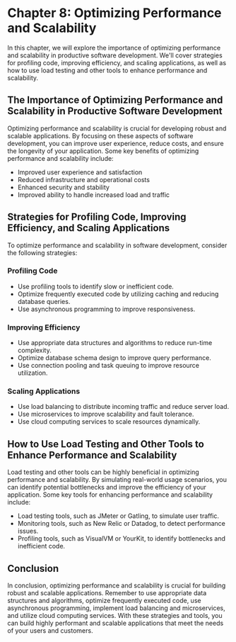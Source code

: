 Chapter 8: Optimizing Performance and Scalability
=================================================

In this chapter, we will explore the importance of optimizing performance and scalability in productive software development. We'll cover strategies for profiling code, improving efficiency, and scaling applications, as well as how to use load testing and other tools to enhance performance and scalability.

The Importance of Optimizing Performance and Scalability in Productive Software Development
-------------------------------------------------------------------------------------------

Optimizing performance and scalability is crucial for developing robust and scalable applications. By focusing on these aspects of software development, you can improve user experience, reduce costs, and ensure the longevity of your application. Some key benefits of optimizing performance and scalability include:

* Improved user experience and satisfaction
* Reduced infrastructure and operational costs
* Enhanced security and stability
* Improved ability to handle increased load and traffic

Strategies for Profiling Code, Improving Efficiency, and Scaling Applications
-----------------------------------------------------------------------------

To optimize performance and scalability in software development, consider the following strategies:

### Profiling Code

* Use profiling tools to identify slow or inefficient code.
* Optimize frequently executed code by utilizing caching and reducing database queries.
* Use asynchronous programming to improve responsiveness.

### Improving Efficiency

* Use appropriate data structures and algorithms to reduce run-time complexity.
* Optimize database schema design to improve query performance.
* Use connection pooling and task queuing to improve resource utilization.

### Scaling Applications

* Use load balancing to distribute incoming traffic and reduce server load.
* Use microservices to improve scalability and fault tolerance.
* Use cloud computing services to scale resources dynamically.

How to Use Load Testing and Other Tools to Enhance Performance and Scalability
------------------------------------------------------------------------------

Load testing and other tools can be highly beneficial in optimizing performance and scalability. By simulating real-world usage scenarios, you can identify potential bottlenecks and improve the efficiency of your application. Some key tools for enhancing performance and scalability include:

* Load testing tools, such as JMeter or Gatling, to simulate user traffic.
* Monitoring tools, such as New Relic or Datadog, to detect performance issues.
* Profiling tools, such as VisualVM or YourKit, to identify bottlenecks and inefficient code.

Conclusion
----------

In conclusion, optimizing performance and scalability is crucial for building robust and scalable applications. Remember to use appropriate data structures and algorithms, optimize frequently executed code, use asynchronous programming, implement load balancing and microservices, and utilize cloud computing services. With these strategies and tools, you can build highly performant and scalable applications that meet the needs of your users and customers.
